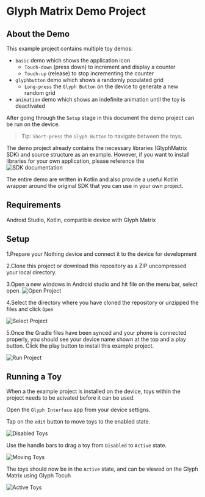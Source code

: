Glyph Matrix Demo Project
====================



About the Demo
--------------
This example project contains multiple toy demos:
- `basic` demo which shows the application icon
    - `Touch-down` (press down) to increment and display a counter
    - `Touch-up` (release) to stop incrementing the counter
- `glyphbutton` demo which shows a randomly populated grid
    - `Long-press` the `Glyph Button` on the device to generate a new random grid
- `animation` demo which shows an indefinite animation until the toy is deactivated

After going through the `Setup` stage in this document the demo project can be run on the device.
> Tip: `Short-press` the `Glyph Button` to navigate between the toys.

The demo project already contains the necessary libraries (GlyphMatrix SDK) and source structure as an example. However, if you want to install libraries for your own application, please reference the ![SDK documentation](https://github.com/KenFeng04/Glyph-Matrix-Development-Kit)

The entire demo are written in Kotlin and also provide a useful Kotlin wrapper around the original SDK that you can use in your own project.


Requirements
--------------
Android Studio, Kotlin, compatible device with Glyph Matrix

Setup
-----------------------
1.Prepare your Nothing device and connect it to the device for development

2.Clone this project or download this repository as a ZIP uncompressed your local directory.

3.Open a new windows in Android studio and hit file on the menu bar, select open.
![Open Project](images/open.png)

4.Select the directory where you have cloned the repository or unzipped the files and click `Open`

![Select Project](images/select.png)


5.Once the Gradle files have been synced and your phone is connected properly, you should see your device name shown at the top and a play button. Click the play button to install this example project.

![Run Project](images/run.png)




Running a Toy
------------
When a the example project is installed on the device, toys within the project needs to be acivated before it can be used.

Open the `Glyph Interface` app from your device settigns.

Tap on the `edit` button to move toys to the enabled state.

![Disabled Toys](images/toy_carousoul.png)

Use the handle bars to drag a toy from `Disabled` to `Active` state.

![Moving Toys](images/toy_disable.png)

The toys should now be in the `Active` state, and can be viewed on the Glyph Matrix using Glyph Tocuh

![Active Toys](images/toy_active.png)

